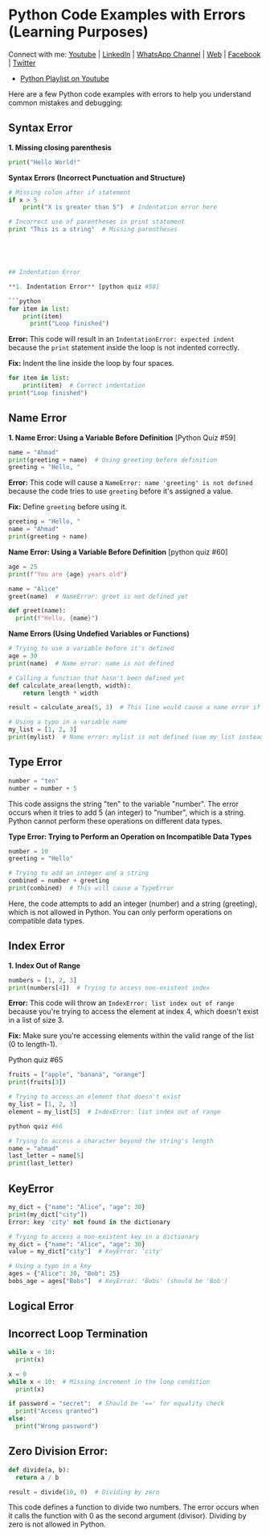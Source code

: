 # Python Code Examples with Errors (Learning Purposes)

Connect with me: [Youtube](https://www.youtube.com/yasirbhutta) \| [LinkedIn](https://www.linkedin.com/in/yasirbhutta/) \| [WhatsApp Channel](https://whatsapp.com/channel/0029VaC3BC160eBZZSs3CW0c) \| [Web](https://yasirbhutta.github.io/) \| [Facebook](https://www.facebook.com/yasirbhutta786) \| [Twitter](https://twitter.com/yasirbhutta)

- [Python Playlist on Youtube](https://www.youtube.com/playlist?list=PLKYRx0Ibk7Vi-CC7ik98qT0VKK0F7ikja)

Here are a few Python code examples with errors to help you understand common mistakes and debugging:

## Syntax Error

**1. Missing closing parenthesis**

```python
print("Hello World!"
```


**Syntax Errors (Incorrect Punctuation and Structure)**

```python
# Missing colon after if statement
if x > 5
    print("X is greater than 5")  # Indentation error here

# Incorrect use of parentheses in print statement
print "This is a string"  # Missing parentheses





## Indentation Error

**1. Indentation Error** [python quiz #58]

```python
for item in list:
    print(item)
      print("Loop finished")
```

**Error:** This code will result in an `IndentationError: expected indent` because the `print` statement inside the loop is not indented correctly.

**Fix:** Indent the line inside the loop by four spaces.

```python
for item in list:
    print(item)  # Correct indentation
print("Loop finished")
```

## Name Error

**1. Name Error: Using a Variable Before Definition** [Python Quiz #59]

```python
name = "Ahmad"
print(greeting + name)  # Using greeting before definition
greeting = "Hello, "
```

**Error:** This code will cause a `NameError: name 'greeting' is not defined` because the code tries to use `greeting` before it's assigned a value.

**Fix:** Define `greeting` before using it.

```python
greeting = "Hello, "
name = "Ahmad"
print(greeting + name)
```

**Name Error: Using a Variable Before Definition** [python quiz #60]

```python
age = 25
print(f"You are {age} years old")

name = "Alice"
greet(name)  # NameError: greet is not defined yet

def greet(name):
  print(f"Hello, {name}")
```
**Name Errors (Using Undefied Variables or Functions)**
```python
# Trying to use a variable before it's defined
age = 30
print(name)  # Name error: name is not defined

# Calling a function that hasn't been defined yet
def calculate_area(length, width):
    return length * width

result = calculate_area(5, 3)  # This line would cause a name error if calculate_area is defined after this point

# Using a typo in a variable name
my_list = [1, 2, 3]
print(mylist)  # Name error: mylist is not defined (use my_list instead)
```

## Type Error 

```python
number = "ten"
number = number + 5
```

This code assigns the string "ten" to the variable "number". 
The error occurs when it tries to add 5 (an integer) to "number", which is a string. Python cannot perform these operations on different data types.

**Type Error: Trying to Perform an Operation on Incompatible Data Types**

```python
number = 10
greeting = "Hello"

# Trying to add an integer and a string
combined = number + greeting
print(combined)  # This will cause a TypeError
```
Here, the code attempts to add an integer (number) and a string (greeting), which is not allowed in Python. You can only perform operations on compatible data types.

## Index Error

**1. Index Out of Range** 

```python
numbers = [1, 2, 3]
print(numbers[4])  # Trying to access non-existent index
```

**Error:** This code will throw an `IndexError: list index out of range` because you're trying to access the element at index 4, which doesn't exist in a list of size 3.

**Fix:** Make sure you're accessing elements within the valid range of the list (0 to length-1).

Python quiz #65

```python 
fruits = ["apple", "banana", "orange"] 
print(fruits[3])
```

```python
# Trying to access an element that doesn't exist
my_list = [1, 2, 3]
element = my_list[5]  # IndexError: list index out of range

python quiz #66

# Trying to access a character beyond the string's length
name = "ahmad"
last_letter = name[5]
print(last_letter)
```

## KeyError

```python
my_dict = {"name": "Alice", "age": 30}
print(my_dict["city"])  
Error: key 'city' not found in the dictionary
```

```python
# Trying to access a non-existent key in a dictionary
my_dict = {"name": "Alice", "age": 30}
value = my_dict["city"]  # KeyError: 'city'

# Using a typo in a key
ages = {"Alice": 30, "Bob": 25}
bobs_age = ages["Bobs"]  # KeyError: 'Bobs' (should be 'Bob')

```
## Logical Error

## Incorrect Loop Termination

```python
while x < 10:  
  print(x)
```

```python
x = 0
while x < 10:  # Missing increment in the loop condition
  print(x)
```

```python
if password = "secret":  # Should be '==' for equality check
  print("Access granted")
else:
  print("Wrong password")
```

## Zero Division Error:

```python
def divide(a, b):
  return a / b

result = divide(10, 0)  # Dividing by zero
```

This code defines a function to divide two numbers. 
The error occurs when it calls the function with 0 as the second argument (divisor). Dividing by zero is not allowed in Python.



